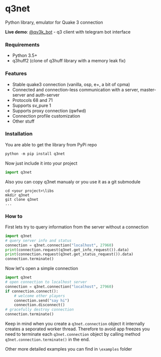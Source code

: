 # q3net
Python library, emulator for Quake 3 connection

**Live demo**: [@qv3k_bot](https://t.me/qv3k_bot) - q3 client with telegram bot interface

### Requirements
- Python 3.5+
- q3huff2 (clone of q3huff library with a memory leak fix)

### Features
- Stable quake3 connection (vanilla, osp, e+, a bit of cpma)
- Connected and connection-less communication with a server, master-server and auth-server
- Protocols 68 and 71
- Supports sv_pure 1
- Supports proxy connection (qwfwd)
- Connection profile customization
- Other stuff

### Installation
You are able to get the library from PyPi repo
```python
python -m pip install q3net
```
Now just include it into your project
```python
import q3net
```
Also you can copy q3net manualy or you use it as a git submodule
```
cd <your project>\libs
mkdir q3net
git clone q3net
...
```

### How to
First lets try to query information from the server without a connection
```python
import q3net
# query server info and status
connection = q3net.connection("localhost", 27960)
print(connection.request(q3net.get_info_request()).data)
print(connection.request(q3net.get_status_request()).data)
connection.terminate()
```

Now let's open a simple connection
```python
import q3net
# open connection to localhost server
connection = q3net.connection("localhost", 27960)
if connection.connect():
    # welcome other players
    connection.send("say hi")
    connection.disconnect()
# gracefully destroy connection
connection.terminate()
```
Keep in mind when you create a `q3net.connection` object it internally creates a seporated worker thread. Therefore to avoid app freezes you need to terminate each `q3net.connection` object by calling method `q3net.connection.terminate()` in the end.

Other more detailed examples you can find in `\examples` folder
